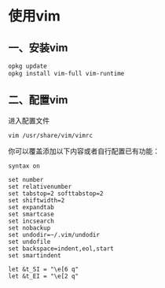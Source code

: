 # 使用vim

## 一、安装vim

```bash
opkg update
opkg install vim-full vim-runtime
```

## 二、配置vim

进入配置文件

```bash
vim /usr/share/vim/vimrc
```

你可以覆盖添加以下内容或者自行配置已有功能：

```
syntax on

set number
set relativenumber
set tabstop=2 softtabstop=2
set shiftwidth=2
set expandtab
set smartcase
set incsearch
set nobackup
set undodir=~/.vim/undodir
set undofile
set backspace=indent,eol,start
set smartindent

let &t_SI = "\e[6 q"
let &t_EI = "\e[2 q"
```
